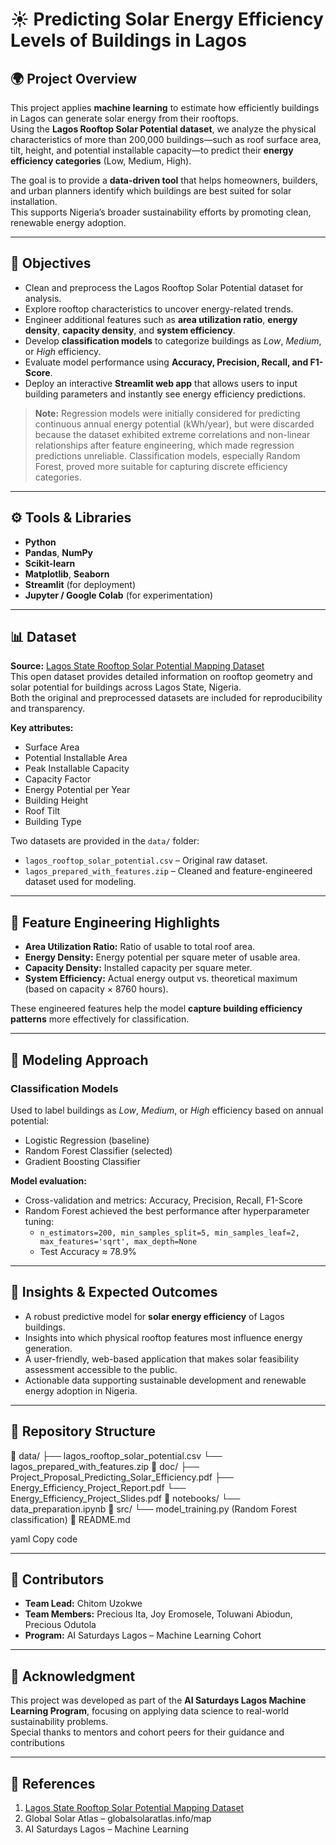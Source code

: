 # ☀️ Predicting Solar Energy Efficiency Levels of Buildings in Lagos

## 🌍 Project Overview
This project applies **machine learning** to estimate how efficiently buildings in Lagos can generate solar energy from their rooftops.  
Using the **Lagos Rooftop Solar Potential dataset**, we analyze the physical characteristics of more than 200,000 buildings—such as roof surface area, tilt, height, and potential installable capacity—to predict their **energy efficiency categories** (Low, Medium, High).

The goal is to provide a **data-driven tool** that helps homeowners, builders, and urban planners identify which buildings are best suited for solar installation.  
This supports Nigeria’s broader sustainability efforts by promoting clean, renewable energy adoption.

---

## 🎯 Objectives
- Clean and preprocess the Lagos Rooftop Solar Potential dataset for analysis.  
- Explore rooftop characteristics to uncover energy-related trends.  
- Engineer additional features such as **area utilization ratio**, **energy density**, **capacity density**, and **system efficiency**.  
- Develop **classification models** to categorize buildings as *Low*, *Medium*, or *High* efficiency.  
- Evaluate model performance using **Accuracy, Precision, Recall, and F1-Score**.  
- Deploy an interactive **Streamlit web app** that allows users to input building parameters and instantly see energy efficiency predictions.

> **Note:** Regression models were initially considered for predicting continuous annual energy potential (kWh/year), but were discarded because the dataset exhibited extreme correlations and non-linear relationships after feature engineering, which made regression predictions unreliable. Classification models, especially Random Forest, proved more suitable for capturing discrete efficiency categories.

---

## ⚙️ Tools & Libraries
- **Python**
- **Pandas**, **NumPy**
- **Scikit-learn**
- **Matplotlib**, **Seaborn**
- **Streamlit** (for deployment)
- **Jupyter / Google Colab** (for experimentation)

---

## 📊 Dataset
**Source:** [Lagos State Rooftop Solar Potential Mapping Dataset](https://energydata.info/dataset/lagos-state-rooftop-solar-potential-mapping)  
This open dataset provides detailed information on rooftop geometry and solar potential for buildings across Lagos State, Nigeria.  
Both the original and preprocessed datasets are included for reproducibility and transparency.  

**Key attributes:**
- Surface Area  
- Potential Installable Area  
- Peak Installable Capacity  
- Capacity Factor  
- Energy Potential per Year  
- Building Height  
- Roof Tilt  
- Building Type  

Two datasets are provided in the `data/` folder:

- `lagos_rooftop_solar_potential.csv` – Original raw dataset.  
- `lagos_prepared_with_features.zip` – Cleaned and feature-engineered dataset used for modeling.

---

## 🧩 Feature Engineering Highlights
- **Area Utilization Ratio:** Ratio of usable to total roof area.  
- **Energy Density:** Energy potential per square meter of usable area.  
- **Capacity Density:** Installed capacity per square meter.  
- **System Efficiency:** Actual energy output vs. theoretical maximum (based on capacity × 8760 hours).  

These engineered features help the model **capture building efficiency patterns** more effectively for classification.

---

## 🤖 Modeling Approach
### Classification Models
Used to label buildings as *Low*, *Medium*, or *High* efficiency based on annual potential:  
- Logistic Regression (baseline)  
- Random Forest Classifier (selected)  
- Gradient Boosting Classifier  

**Model evaluation:**  
- Cross-validation and metrics: Accuracy, Precision, Recall, F1-Score  
- Random Forest achieved the best performance after hyperparameter tuning:  
  - `n_estimators=200, min_samples_split=5, min_samples_leaf=2, max_features='sqrt', max_depth=None`  
  - Test Accuracy ≈ 78.9%  

---

## 🧠 Insights & Expected Outcomes
- A robust predictive model for **solar energy efficiency** of Lagos buildings.  
- Insights into which physical rooftop features most influence energy generation.  
- A user-friendly, web-based application that makes solar feasibility assessment accessible to the public.  
- Actionable data supporting sustainable development and renewable energy adoption in Nigeria.

---

## 🧭 Repository Structure
📁 data/
├── lagos_rooftop_solar_potential.csv
└── lagos_prepared_with_features.zip
📁 doc/
├── Project_Proposal_Predicting_Solar_Efficiency.pdf
├── Energy_Efficiency_Project_Report.pdf
└── Energy_Efficiency_Project_Slides.pdf
📁 notebooks/
└── data_preparation.ipynb
📁 src/
└── model_training.py (Random Forest classification)
📄 README.md

yaml
Copy code

---

## 👥 Contributors
- **Team Lead:** Chitom Uzokwe  
- **Team Members:** Precious Ita, Joy Eromosele, Toluwani Abiodun, Precious Odutola  
- **Program:** AI Saturdays Lagos – Machine Learning Cohort

---

## 📜 Acknowledgment
This project was developed as part of the **AI Saturdays Lagos Machine Learning Program**, focusing on applying data science to real-world sustainability problems.  
Special thanks to mentors and cohort peers for their guidance and contributions

---

## 🔗 References
1. [Lagos State Rooftop Solar Potential Mapping Dataset](https://energydata.info/dataset/lagos-state-rooftop-solar-potential-mapping)  
2. Global Solar Atlas – globalsolaratlas.info/map  
3. AI Saturdays Lagos – Machine Learning
